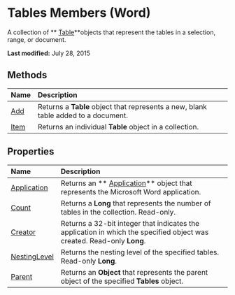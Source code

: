 
# Tables Members (Word)
A collection of  ** [Table](996b58dd-ebc6-ee30-5bfe-c5e51a0f71d6.md)**objects that represent the tables in a selection, range, or document.

 **Last modified:** July 28, 2015


## Methods



|**Name**|**Description**|
|:-----|:-----|
| [Add](127b5f74-876f-1307-5d25-a04c99debd6b.md)|Returns a  **Table** object that represents a new, blank table added to a document.|
| [Item](ee8815a2-8a62-a229-2752-aa19f5fd334f.md)|Returns an individual  **Table** object in a collection.|

## Properties



|**Name**|**Description**|
|:-----|:-----|
| [Application](416ba31b-c25d-072e-b9cb-7e01edebb56f.md)|Returns an  ** [Application](d1cf6f8f-4e88-bf01-93b4-90a83f79cb44.md)** object that represents the Microsoft Word application.|
| [Count](c2ee44d9-6ab7-e94b-a132-b752f9f7b669.md)|Returns a  **Long** that represents the number of tables in the collection. Read-only.|
| [Creator](26330005-58a4-6974-81f2-6c2025800aa7.md)|Returns a 32-bit integer that indicates the application in which the specified object was created. Read-only  **Long**.|
| [NestingLevel](50a0860d-9ad2-8fe3-4cc7-108527d72084.md)|Returns the nesting level of the specified tables. Read-only  **Long**.|
| [Parent](3f52608e-762b-a7d9-fc03-160638518c5a.md)|Returns an  **Object** that represents the parent object of the specified **Tables** object.|
